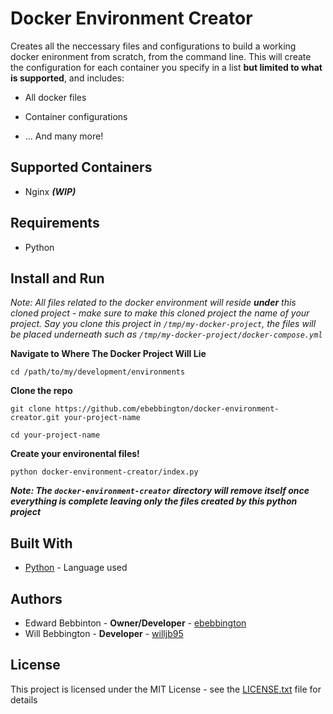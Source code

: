 # Docker Environment Creator

Creates all the neccessary files and configurations to build a working docker enironment from scratch, from the command line. This will create the configuration for each container you specify in a list **but limited to what is supported**, and includes:

* All docker files

* Container configurations

* ... And many more! 

## Supported Containers

* Nginx ***(WIP)***

## Requirements

* Python

## Install and Run

*Note: All files related to the docker environment will reside **under** this cloned project - make sure to make this cloned project the name of your project. Say you clone this project in `/tmp/my-docker-project`, the files will be placed underneath such as `/tmp/my-docker-project/docker-compose.yml`*

**Navigate to Where The Docker Project Will Lie**

`cd /path/to/my/development/environments`

**Clone the repo**

 `git clone https://github.com/ebebbington/docker-environment-creator.git your-project-name`
 
 `cd your-project-name`
 
 **Create your environental files!**
 
 `python docker-environment-creator/index.py`
 
 ***Note: The `docker-environment-creator` directory will remove itself once everything is complete leaving only the files created by this python project***

## Built With

* [Python](https://docs.python.org) - Language used

## Authors

* Edward Bebbinton - **Owner/Developer** - [ebebbington](https://github.com/ebebbington)
* Will Bebbington - **Developer** - [willjb95](https://github.com/willjb95)

## License

This project is licensed under the MIT License - see the [LICENSE.txt](LICENSE.txt) file for details
